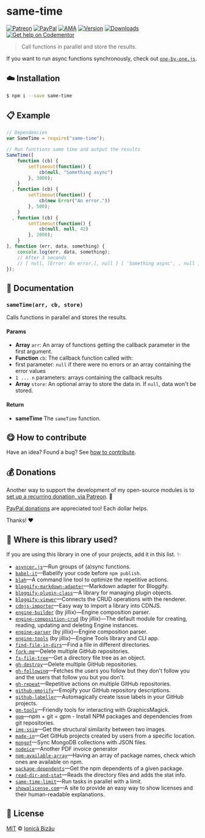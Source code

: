 
# same-time

 [![Patreon](https://img.shields.io/badge/Support%20me%20on-Patreon-%23e6461a.svg)][patreon] [![PayPal](https://img.shields.io/badge/%24-paypal-f39c12.svg)][paypal-donations] [![AMA](https://img.shields.io/badge/ask%20me-anything-1abc9c.svg)](https://github.com/IonicaBizau/ama) [![Version](https://img.shields.io/npm/v/same-time.svg)](https://www.npmjs.com/package/same-time) [![Downloads](https://img.shields.io/npm/dt/same-time.svg)](https://www.npmjs.com/package/same-time) [![Get help on Codementor](https://cdn.codementor.io/badges/get_help_github.svg)](https://www.codementor.io/johnnyb?utm_source=github&utm_medium=button&utm_term=johnnyb&utm_campaign=github)

> Call functions in parallel and store the results.

If you want to run async functions synchronously, check out [`one-by-one.js`](https://github.com/IonicaBizau/one-by-one.js).

## :cloud: Installation

```sh
$ npm i --save same-time
```


## :clipboard: Example



```js
// Dependencies
var SameTime = require("same-time");

// Run functions same time and output the results
SameTime([
    function (cb) {
        setTimeout(function() {
            cb(null, "Something async")
        }, 3000);
    }
  , function (cb) {
        setTimeout(function() {
            cb(new Error("An error."))
        }, 500);
    }
  , function (cb) {
        setTimeout(function() {
            cb(null, null, 42)
        }, 2000);
    }
], function (err, data, something) {
    console.log(err, data, something);
    // After 3 seconds
    // [ null, [Error: An error.], null ] [ 'Something async', , null ] [ , , 42 ]
});
```

## :memo: Documentation


### `sameTime(arr, cb, store)`
Calls functions in parallel and stores the results.

#### Params
- **Array** `arr`: An array of functions getting the callback parameter in the first argument.
- **Function** `cb`: The callback function called with:
 - first parameter: `null` if there were no errors or an array containing the error values
 - `1 ... n` parameters: arrays containing the callback results
- **Array** `store`: An optional array to store the data in. If `null`, data won't be stored.

#### Return
- **sameTime** The `sameTime` function.



## :yum: How to contribute
Have an idea? Found a bug? See [how to contribute][contributing].


## :moneybag: Donations

Another way to support the development of my open-source modules is
to [set up a recurring donation, via Patreon][patreon]. :rocket:

[PayPal donations][paypal-donations] are appreciated too! Each dollar helps.

Thanks! :heart:

## :dizzy: Where is this library used?
If you are using this library in one of your projects, add it in this list. :sparkles:


 - [`asyncer.js`](https://github.com/IonicaBizau/asyncer.js#readme)—Run groups of (a)sync functions.
 - [`babel-it`](https://github.com/IonicaBizau/babel-it#readme)—Babelify your code before `npm publish`.
 - [`blah`](https://github.com/IonicaBizau/blah)—A command line tool to optimize the repetitive actions.
 - [`bloggify-markdown-adapter`](https://github.com/IonicaBizau/bloggify-markdown-adapter#readme)—Markdown adapter for Bloggify.
 - [`bloggify-plugin-class`](https://github.com/IonicaBizau/bloggify-plugin-class#readme)—A library for managing plugin objects.
 - [`bloggify-viewer`](https://github.com/IonicaBizau/bloggify-viewer#readme)—Connects the CRUD operations with the renderer.
 - [`cdnjs-importer`](https://github.com/cdnjs/cdnjs-importer)—Easy way to import a library into CDNJS.
 - [`engine-builder`](https://github.com/IonicaBizau/engine-parser) (by jillix)—Engine composition parser.
 - [`engine-composition-crud`](https://github.com/jillix/engine-composition-crud#readme) (by jillix)—The default module for creating, reading, updating and deleting Engine instances.
 - [`engine-parser`](https://github.com/IonicaBizau/engine-parser) (by jillix)—Engine composition parser.
 - [`engine-tools`](https://github.com/jillix/engine-tools) (by jillix)—Engine Tools library and CLI app.
 - [`find-file-in-dirs`](https://github.com/IonicaBizau/find-file-in-dirs#readme)—Find a file in different directories.
 - [`fork-me`](https://github.com/IonicaBizau/fork-me#readme)—Delete multiple GitHub repositories.
 - [`fs-file-tree`](https://github.com/IonicaBizau/fs-file-tree#readme)—Get a directory file tree as an object.
 - [`gh-destroy`](https://github.com/IonicaBizau/gh-destroy#readme)—Delete multiple GitHub repositories.
 - [`gh-following`](https://github.com/IonicaBizau/gh-following#readme)—Fetches the users you follow but they don't follow you and the users that follow you but you don't.
 - [`gh-repeat`](https://github.com/IonicaBizau/gh-repeat#readme)—Repetitive actions on multiple GitHub repositories.
 - [`github-emojify`](https://github.com/IonicaBizau/github-emojifiy#readme)—Emojify your GitHub repository descriptions.
 - [`github-labeller`](https://github.com/IonicaBizau/github-labeller#readme)—Automagically create issue labels in your GitHub projects.
 - [`gm-tools`](https://github.com/IonicaBizau/gm-tools#readme)—Friendly tools for interacting with GraphicsMagick.
 - [`gpm`](https://github.com/IonicaBizau/gpm)—npm + git = gpm - Install NPM packages and dependencies from git repositories.
 - [`img-ssim`](https://github.com/IonicaBizau/img-ssim#readme)—Get the structural similarity between two images.
 - [`made-in`](https://github.com/IonicaBizau/made-in#readme)—Get GitHub projects created by users from a specific location.
 - [`mongof`](https://github.com/IonicaBizau/node-mongof)—Sync MongoDB collections with JSON files.
 - [`nodeice`](https://github.com/IonicaBizau/nodeice)—Another PDF invoice generator
 - [`npm-available-array`](https://github.com/IonicaBizau/npm-available-array#readme)—Having an array of package names, check which ones are available on npm.
 - [`package-dependents`](https://github.com/IonicaBizau/node-package-dependents#readme)—Get the npm dependents of a given package.
 - [`read-dir-and-stat`](https://github.com/IonicaBizau/read-dir-and-stat#readme)—Reads the directory files and adds the stat info.
 - [`same-time-limit`](https://github.com/IonicaBizau/same-time-limit#readme)—Run tasks in parallel with a limit.
 - [`showalicense.com`](https://github.com/IonicaBizau/showalicense.com#readme)—A site to provide an easy way to show licenses and their human-readable explanations.

## :scroll: License

[MIT][license] © [Ionică Bizău][website]

[patreon]: https://www.patreon.com/ionicabizau
[paypal-donations]: https://www.paypal.com/cgi-bin/webscr?cmd=_s-xclick&hosted_button_id=RVXDDLKKLQRJW
[donate-now]: http://i.imgur.com/6cMbHOC.png

[license]: http://showalicense.com/?fullname=Ionic%C4%83%20Biz%C4%83u%20%3Cbizauionica%40gmail.com%3E%20(http%3A%2F%2Fionicabizau.net)&year=2015#license-mit
[website]: http://ionicabizau.net
[contributing]: /CONTRIBUTING.md
[docs]: /DOCUMENTATION.md
